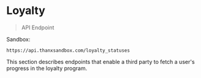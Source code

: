 # Loyalty

> API Endpoint

Sandbox:
```
https://api.thanxsandbox.com/loyalty_statuses
```

This section describes endpoints that enable a third party to fetch a user's
progress in the loyalty program.
